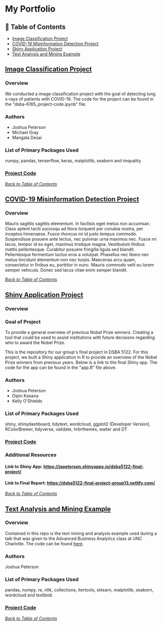# My Portfolio

## 📜 Table of Contents

- [Image Classification Project](#image-classification-project)
- [COVID-19 Misinformation Detection Project](#covid-19-misinformation-detection-project)
- [Shiny Application Project](#shiny-application-project)
- [Text Analysis and Mining Example](#text-analysis-and-mining-example)

## [Image Classification Project](https://github.com/joshapeterson/My-Portfolio/tree/main/image-classification-project)

### Overview

We conducted a image classification project with the goal of detecting lung x-rays of patients with COVID-19. The code for the project can be found in the "dsba-6165_project-code.ipynb" file. 

### Authors

* Joshua Peterson
* Michael Gray
* Mangala Desai

### List of Primary Packages Used

numpy, pandas, tenserflow, keras, matplotlib, seaborn and imquality

### [Project Code](https://github.com/joshapeterson/My-Portfolio/blob/main/image-classification-project/image-classification-project_code.ipynb)

*[Back to Table of Contents](#table-of-contents)*

## [COVID-19 Misinformation Detection Project](https://github.com/joshapeterson/My-Portfolio/tree/main/misinformation-detection-project)

### Overview

Mauris sagittis sagittis elementum. In facilisis eget metus non accumsan. Class aptent taciti sociosqu ad litora torquent per conubia nostra, per inceptos himenaeos. Fusce rhoncus mi id justo tempus commodo. Suspendisse posuere ante lectus, nec pulvinar urna maximus nec. Fusce mi lacus, tempor id ex eget, maximus tristique magna. Vestibulum finibus mattis pellentesque. Curabitur posuere fringilla ligula sed blandit. Pellentesque fermentum luctus eros a volutpat. Phasellus nec libero nec metus tincidunt elementum non nec turpis. Maecenas arcu quam, consectetur in finibus eu, porttitor in nunc. Mauris commodo velit eu lorem semper vehicula. Donec sed lacus vitae enim semper blandit.

*[Back to Table of Contents](#table-of-contents)*

## [Shiny Application Project](https://github.com/joshapeterson/My-Portfolio/tree/main/shiny-application-project)

### Overview

### Goal of Project

To provide a general overview of previous Nobel Prize winners. Creating a tool that could be used to assist institutions with future decisions regarding who to award the Nobel Prize.

This is the repository for our group's final project in DSBA 5122. For this project, we built a Shiny application in R to provide an overview of the Nobel Prize winners from previous years. Below is a link to the final Shiny app. The code for the app can be found in the "app.R" file above. 

### Authors

* Joshua Peterson
* Dipin Kasana
* Kelly O'Shields

### List of Primary Packages Used

shiny, shinydashboard, tidytext, wordcloud, ggplot2 (Developer Version), RColorBrewer, tidyverse, validate, hrbrthemes, waiter and DT

### [Project Code](https://github.com/joshapeterson/My-Portfolio/blob/main/shiny-application-project/app.R)

### Additional Resources

#### Link to Shiny App: https://japeterson.shinyapps.io/dsba5122-final-project/

#### Link to Final Report: https://dsba5122-final-project-group13.netlify.com/

*[Back to Table of Contents](#table-of-contents)*

## [Text Analysis and Mining Example](https://github.com/joshapeterson/My-Portfolio/tree/main/text-mining-and-analysis-example)

### Overview

Contained in this repo is the text mining and analysis example used during a talk that was given to the Advanced Business Analytics class at UNC Charlotte. The code can be found [here](https://github.com/joshapeterson/My-Portfolio/blob/main/text-mining-and-analysis-example/text-analysis-and-mining-example_code.ipynb).

### Authors

Joshua Peterson

### List of Primary Packages Used

pandas, numpy, re, nltk, collections, itertools, sklearn, matplotlib, seaborn, wordcloud and textblob

### [Project Code](https://github.com/joshapeterson/My-Portfolio/blob/main/text-mining-and-analysis-example/text-analysis-and-mining-example_code.ipynb)

*[Back to Table of Contents](#table-of-contents)*


